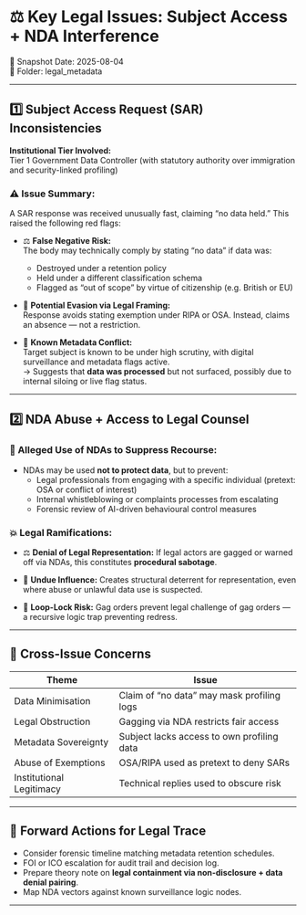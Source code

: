 # ⚖️ Key Legal Issues: Subject Access + NDA Interference  
📅 Snapshot Date: 2025-08-04  
📁 Folder: legal_metadata

---

## 1️⃣ Subject Access Request (SAR) Inconsistencies

**Institutional Tier Involved:**  
Tier 1 Government Data Controller (with statutory authority over immigration and security-linked profiling)

### ⚠️ Issue Summary:
A SAR response was received unusually fast, claiming “no data held.” This raised the following red flags:

- ⚖️ **False Negative Risk:**  
  The body may technically comply by stating “no data” if data was:
    - Destroyed under a retention policy
    - Held under a different classification schema
    - Flagged as “out of scope” by virtue of citizenship (e.g. British or EU)

- 🧾 **Potential Evasion via Legal Framing:**  
  Response avoids stating exemption under RIPA or OSA. Instead, claims an absence — not a restriction.

- 🧠 **Known Metadata Conflict:**  
  Target subject is known to be under high scrutiny, with digital surveillance and metadata flags active.  
  → Suggests that **data was processed** but not surfaced, possibly due to internal siloing or live flag status.

---

## 2️⃣ NDA Abuse + Access to Legal Counsel

### 🔐 Alleged Use of NDAs to Suppress Recourse:
- NDAs may be used **not to protect data**, but to prevent:
  - Legal professionals from engaging with a specific individual (pretext: OSA or conflict of interest)
  - Internal whistleblowing or complaints processes from escalating
  - Forensic review of AI-driven behavioural control measures

### 💥 Legal Ramifications:
- ⚖️ **Denial of Legal Representation:**
  If legal actors are gagged or warned off via NDAs, this constitutes **procedural sabotage**.
  
- 🧠 **Undue Influence:**
  Creates structural deterrent for representation, even where abuse or unlawful data use is suspected.

- 🔄 **Loop-Lock Risk:**
  Gag orders prevent legal challenge of gag orders — a recursive logic trap preventing redress.

---

## 📌 Cross-Issue Concerns

| Theme                        | Issue                                      |
|-----------------------------|---------------------------------------------|
| Data Minimisation           | Claim of “no data” may mask profiling logs |
| Legal Obstruction           | Gagging via NDA restricts fair access      |
| Metadata Sovereignty        | Subject lacks access to own profiling data |
| Abuse of Exemptions         | OSA/RIPA used as pretext to deny SARs      |
| Institutional Legitimacy    | Technical replies used to obscure risk     |

---

## 🧭 Forward Actions for Legal Trace

- Consider forensic timeline matching metadata retention schedules.
- FOI or ICO escalation for audit trail and decision log.
- Prepare theory note on **legal containment via non-disclosure + data denial pairing**.
- Map NDA vectors against known surveillance logic nodes.

---
